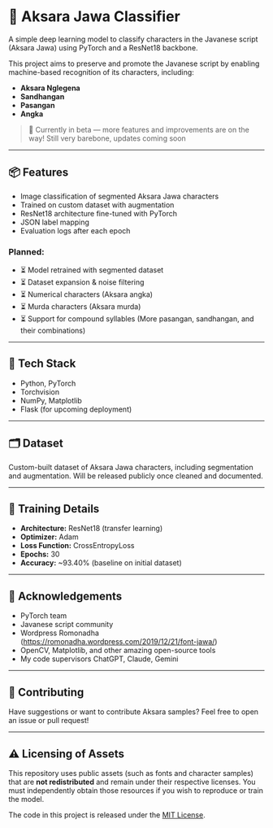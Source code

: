 # 🧠 Aksara Jawa Classifier

A simple deep learning model to classify characters in the Javanese script (Aksara Jawa) using PyTorch and a ResNet18 backbone.

This project aims to preserve and promote the Javanese script by enabling machine-based recognition of its characters, including:
- **Aksara Nglegena**
- **Sandhangan**
- **Pasangan**
- **Angka**

> 🧪 Currently in beta — more features and improvements are on the way!
Still very barebone, updates coming soon
---

## 📦 Features
- Image classification of segmented Aksara Jawa characters
- Trained on custom dataset with augmentation
- ResNet18 architecture fine-tuned with PyTorch
- JSON label mapping
- Evaluation logs after each epoch

### Planned:
- ⏳ Model retrained with segmented dataset
- ⏳ Dataset expansion & noise filtering
- ⏳ Numerical characters (Aksara angka)
- ⏳ Murda characters (Aksara murda)
- ⏳ Support for compound syllables (More pasangan, sandhangan, and their combinations)

---

## 🧰 Tech Stack
- Python, PyTorch
- Torchvision
- NumPy, Matplotlib
- Flask (for upcoming deployment)

---

## 🗂️ Dataset
Custom-built dataset of Aksara Jawa characters, including segmentation and augmentation. Will be released publicly once cleaned and documented.

---

## 🧪 Training Details
- **Architecture:** ResNet18 (transfer learning)
- **Optimizer:** Adam
- **Loss Function:** CrossEntropyLoss
- **Epochs:** 30
- **Accuracy:** ~93.40% (baseline on initial dataset)

---

## 🙏 Acknowledgements
- PyTorch team
- Javanese script community
- Wordpress Romonadha (https://romonadha.wordpress.com/2019/12/21/font-jawa/)
- OpenCV, Matplotlib, and other amazing open-source tools
- My code supervisors ChatGPT, Claude, Gemini

---

## 🧩 Contributing
Have suggestions or want to contribute Aksara samples? Feel free to open an issue or pull request!

---

## ⚠️ Licensing of Assets
This repository uses public assets (such as fonts and character samples) that are **not redistributed** and remain under their respective licenses. You must independently obtain those resources if you wish to reproduce or train the model.

The code in this project is released under the [MIT License](LICENSE).